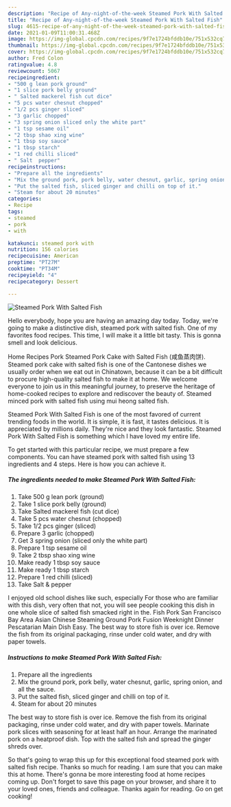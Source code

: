 ```yaml
---
description: "Recipe of Any-night-of-the-week Steamed Pork With Salted Fish"
title: "Recipe of Any-night-of-the-week Steamed Pork With Salted Fish"
slug: 4615-recipe-of-any-night-of-the-week-steamed-pork-with-salted-fish
date: 2021-01-09T11:00:31.468Z
image: https://img-global.cpcdn.com/recipes/9f7e1724bfddb10e/751x532cq70/steamed-pork-with-salted-fish-recipe-main-photo.jpg
thumbnail: https://img-global.cpcdn.com/recipes/9f7e1724bfddb10e/751x532cq70/steamed-pork-with-salted-fish-recipe-main-photo.jpg
cover: https://img-global.cpcdn.com/recipes/9f7e1724bfddb10e/751x532cq70/steamed-pork-with-salted-fish-recipe-main-photo.jpg
author: Fred Colon
ratingvalue: 4.8
reviewcount: 5067
recipeingredient:
- "500 g lean pork ground"
- "1 slice pork belly ground"
- " Salted mackerel fish cut dice"
- "5 pcs water chesnut chopped"
- "1/2 pcs ginger sliced"
- "3 garlic chopped"
- "3 spring onion sliced only the white part"
- "1 tsp sesame oil"
- "2 tbsp shao xing wine"
- "1 tbsp soy sauce"
- "1 tbsp starch"
- "1 red chilli sliced"
- " Salt  pepper"
recipeinstructions:
- "Prepare all the ingredients"
- "Mix the ground pork, pork belly, water chesnut, garlic, spring onion, and all the sauce."
- "Put the salted fish, sliced ginger and chilli on top of it."
- "Steam for about 20 minutes"
categories:
- Recipe
tags:
- steamed
- pork
- with

katakunci: steamed pork with 
nutrition: 156 calories
recipecuisine: American
preptime: "PT27M"
cooktime: "PT34M"
recipeyield: "4"
recipecategory: Dessert

---
```



![Steamed Pork With Salted Fish](https://img-global.cpcdn.com/recipes/9f7e1724bfddb10e/751x532cq70/steamed-pork-with-salted-fish-recipe-main-photo.jpg)

Hello everybody, hope you are having an amazing day today. Today, we're going to make a distinctive dish, steamed pork with salted fish. One of my favorites food recipes. This time, I will make it a little bit tasty. This is gonna smell and look delicious.

Home Recipes Pork Steamed Pork Cake with Salted Fish (咸鱼蒸肉饼). Steamed pork cake with salted fish is one of the Cantonese dishes we usually order when we eat out in Chinatown, because it can be a bit difficult to procure high-quality salted fish to make it at home. We welcome everyone to join us in this meaningful journey, to preserve the heritage of home-cooked recipes to explore and rediscover the beauty of. Steamed minced pork with salted fish using mui heong salted fish.

Steamed Pork With Salted Fish is one of the most favored of current trending foods in the world. It is simple, it is fast, it tastes delicious. It is appreciated by millions daily. They're nice and they look fantastic. Steamed Pork With Salted Fish is something which I have loved my entire life.


To get started with this particular recipe, we must prepare a few components. You can have steamed pork with salted fish using 13 ingredients and 4 steps. Here is how you can achieve it.

<!--inarticleads1-->

##### The ingredients needed to make Steamed Pork With Salted Fish:

1. Take 500 g lean pork (ground)
1. Take 1 slice pork belly (ground)
1. Take  Salted mackerel fish (cut dice)
1. Take 5 pcs water chesnut (chopped)
1. Take 1/2 pcs ginger (sliced)
1. Prepare 3 garlic (chopped)
1. Get 3 spring onion (sliced only the white part)
1. Prepare 1 tsp sesame oil
1. Take 2 tbsp shao xing wine
1. Make ready 1 tbsp soy sauce
1. Make ready 1 tbsp starch
1. Prepare 1 red chilli (sliced)
1. Take  Salt &amp; pepper


I enjoyed old school dishes like such, especially For those who are familiar with this dish, very often that not, you will see people cooking this dish in one whole slice of salted fish smacked right in the. Fish Pork San Francisco Bay Area Asian Chinese Steaming Ground Pork Fusion Weeknight Dinner Pescatarian Main Dish Easy. The best way to store fish is over ice. Remove the fish from its original packaging, rinse under cold water, and dry with paper towels. 

<!--inarticleads2-->

##### Instructions to make Steamed Pork With Salted Fish:

1. Prepare all the ingredients
1. Mix the ground pork, pork belly, water chesnut, garlic, spring onion, and all the sauce.
1. Put the salted fish, sliced ginger and chilli on top of it.
1. Steam for about 20 minutes


The best way to store fish is over ice. Remove the fish from its original packaging, rinse under cold water, and dry with paper towels. Marinate pork slices with seasoning for at least half an hour. Arrange the marinated pork on a heatproof dish. Top with the salted fish and spread the ginger shreds over. 

So that's going to wrap this up for this exceptional food steamed pork with salted fish recipe. Thanks so much for reading. I am sure that you can make this at home. There's gonna be more interesting food at home recipes coming up. Don't forget to save this page on your browser, and share it to your loved ones, friends and colleague. Thanks again for reading. Go on get cooking!
